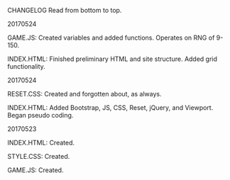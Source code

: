 CHANGELOG
Read from bottom to top.

20170524

GAME.JS: Created variables and added functions. Operates on RNG of 9-150.

INDEX.HTML: Finished preliminary HTML and site structure. Added grid functionality.

20170524

RESET.CSS: Created and forgotten about, as always.

INDEX.HTML: Added Bootstrap, JS, CSS, Reset, jQuery, and Viewport. Began pseudo coding.

20170523

INDEX.HTML: Created.

STYLE.CSS: Created.

GAME.JS: Created.